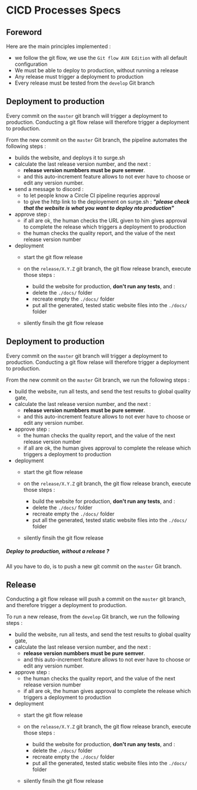 # CICD Processes Specs

## Foreword

Here are the main principles implemented :
* we follow the git flow, we use the `Git flow AVH Edition` with all default configuration
* We must be able to deploy to production, without running a release
* Any release must trigger a deployment to production
* Every release must be tested from the `develop` Git branch



## Deployment to production

Every commit on the `master` git branch will trigger a deployment to production.
Conducting a git flow relase will therefore trigger a deployment to production.

From the new commit on the `master` Git branch, the pipeline automates the following steps :

* builds the website, and deploys it to surge.sh
* calculate the last release version number, and the next :
  * **release version numbbers must be pure semver**.
  * and this auto-increment feature allows to not ever have to choose or edit any version number.
* send a message to discord :
  * to let people know a Circle CI pipeline requries approval
  * to give the http link to the deployement on surge.sh : _**"please check that the website is what you want to deploy nto production"**_
* approve step :
  * if all are ok, the human checks the URL given to him gives approval to complete the release which triggers a deployment to production
  * the human checks the quality report, and the value of the next release version number
* deployment
  * start the git flow release
  * on the `release/X.Y.Z` git branch, the git flow release branch, execute those steps :
    * build the website for production, **don't run any tests**, and :
    * delete the `./docs/` folder
    * recreate empty the `./docs/` folder
    * put all the generated, tested static website files into  the `./docs/` folder

  * silently finsih the git flow release



## Deployment to production

Every commit on the `master` git branch will trigger a deployment to production.
Conducting a git flow relase will therefore trigger a deployment to production.

From the new commit on the `master` Git branch, we run the following steps :

* build the website, run all tests, and send the test results to global quality gate,
* calculate the last release version number, and the next :
  * **release version numbbers must be pure semver**.
  * and this auto-increment feature allows to not ever have to choose or edit any version number.
* approve step :
  * the human checks the quality report, and the value of the next release version number
  * if all are ok, the human gives approval to complete the release which triggers a deployment to production
* deployment
  * start the git flow release
  * on the `release/X.Y.Z` git branch, the git flow release branch, execute those steps :
    * build the website for production, **don't run any tests**, and :
    * delete the `./docs/` folder
    * recreate empty the `./docs/` folder
    * put all the generated, tested static website files into  the `./docs/` folder

  * silently finsih the git flow release

##### Deploy to production, without a release ?

All you have to do, is to push a new git commit on the `master` Git branch.

## Release

Conducting a git flow release will push a commit on the `master` git branch, and therefore trigger a deployment to production.

To run a new release, from the `develop` Git branch, we run the following steps :

* build the website, run all tests, and send the test results to global quality gate,
* calculate the last release version number, and the next :
  * **release version numbbers must be pure semver**.
  * and this auto-increment feature allows to not ever have to choose or edit any version number.
* approve step :
  * the human checks the quality report, and the value of the next release version number
  * if all are ok, the human gives approval to complete the release which triggers a deployment to production
* deployment
  * start the git flow release
  * on the `release/X.Y.Z` git branch, the git flow release branch, execute those steps :
    * build the website for production, **don't run any tests**, and :
    * delete the `./docs/` folder
    * recreate empty the `./docs/` folder
    * put all the generated, tested static website files into  the `./docs/` folder

  * silently finsih the git flow release
